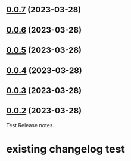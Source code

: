 ## [0.0.7](https://github.com/lukasbach/publish-fast/compare/0.0.6...0.0.7) (2023-03-28)




## [0.0.6](https://github.com/lukasbach/publish-fast/compare/0.0.5...0.0.6) (2023-03-28)




## [0.0.5](https://github.com/lukasbach/publish-fast/compare/0.0.4...0.0.5) (2023-03-28)




## [0.0.4](https://github.com/lukasbach/publish-fast/compare/0.0.3...0.0.4) (2023-03-28)




## [0.0.3](https://github.com/lukasbach/publish-fast/compare/0.0.2...0.0.3) (2023-03-28)




## [0.0.2](https://github.com/lukasbach/publish-fast/compare/0.0.1...0.0.2) (2023-03-28)

Test Release notes.



# existing changelog test
